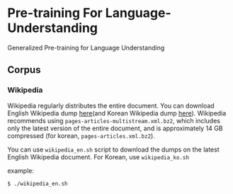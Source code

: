 # Pre-training For Language-Understanding
Generalized Pre-training for Language Understanding 

## Corpus

### Wikipedia 
Wikipedia regularly distributes the entire document. 
You can download English Wikipedia dump [here](https://dumps.wikimedia.org/enwiki/)(and Korean Wikipedia dump [here](https://dumps.wikimedia.org/kowiki/)).
Wikipedia recommends using `pages-articles-multistream.xml.bz2`, which includes only the latest version of the entire document, and is approximately 14 GB compressed
(for korean, `pages-articles.xml.bz2`).

You can use `wikipedia_en.sh` script to download the dumps on the latest English Wikipedia document. For Korean, use `wikipedia_ko.sh`

example:
```
$ ./wikipedia_en.sh
```